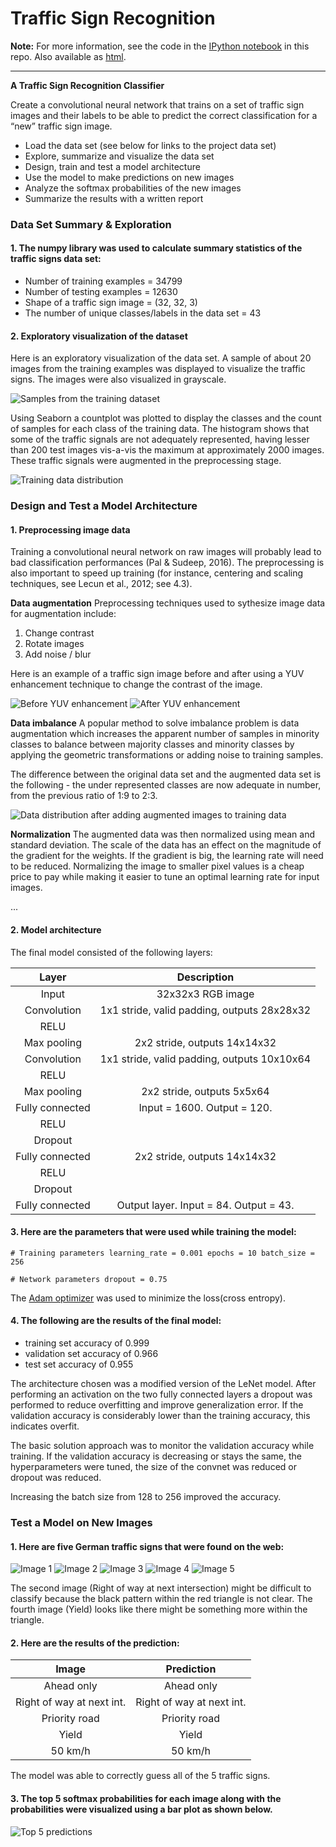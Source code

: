 # **Traffic Sign Recognition** 

**Note:** For more information, see the code in the [IPython notebook](https://github.com/Eldurkar/CarND_Traffic_Sign_Classifier_Project_P3/blob/master/Traffic_Sign_Classifier.ipynb) in this repo. Also available as [html](https://github.com/Eldurkar/CarND_Traffic_Sign_Classifier_Project_P3/blob/master/Traffic_Sign_Classifier.html).


---

**A Traffic Sign Recognition Classifier**

Create a convolutional neural network that trains on a set of traffic sign images and their labels to be able to predict the correct classification for a “new” traffic sign image.

* Load the data set (see below for links to the project data set)
* Explore, summarize and visualize the data set
* Design, train and test a model architecture
* Use the model to make predictions on new images
* Analyze the softmax probabilities of the new images
* Summarize the results with a written report

### Data Set Summary & Exploration

#### 1. The numpy library was used to calculate summary statistics of the traffic signs data set:
* Number of training examples = 34799
* Number of testing examples = 12630
* Shape of a traffic sign image = (32, 32, 3)
* The number of unique classes/labels in the data set = 43

#### 2. Exploratory visualization of the dataset

Here is an exploratory visualization of the data set. A sample of about 20 images from the training examples was displayed to visualize the traffic signs.  The images were also visualized in grayscale. 

![Samples from the training dataset](visualizations/TrainingDataSet.png) 

Using Seaborn a countplot was plotted to display the classes and the count of samples for each class of the training data.  The histogram shows that some of the traffic signals are not adequately represented, having lesser than 200 test images vis-a-vis the maximum at approximately 2000 images. These traffic signals were augmented in the preprocessing stage.

![Training data distribution](visualizations/TrainingData.png)

### Design and Test a Model Architecture

#### 1. Preprocessing image data

Training a convolutional neural network on raw images will probably lead to bad classification performances (Pal & Sudeep, 2016). The preprocessing is also important to speed up training (for instance, centering and scaling techniques, see Lecun et al., 2012; see 4.3).

**Data augmentation**
Preprocessing techniques used to sythesize image data for augmentation include:
1. Change contrast
2. Rotate images
3. Add noise / blur

Here is an example of a traffic sign image before and after using a YUV enhancement technique to change the contrast of the image.

![Before YUV enhancement](visualizations/Before_yuv.png)	![After YUV enhancement](visualizations/After_yuv.png)

**Data imbalance**
A popular method to solve imbalance problem is data augmentation which increases the apparent number of samples in minority classes to balance between majority classes and minority classes by applying the geometric transformations or adding noise to training samples.

The difference between the original data set and the augmented data set is the following - the under represented classes are now adequate in number, from the previous ratio of 1:9 to 2:3.

![Data distribution after adding augmented images to training data](visualizations/AugmentedTrainingData.png)

**Normalization**
The augmented data was then normalized using mean and standard deviation. The scale of the data has an effect on the magnitude of the gradient for the weights. If the gradient is big, the learning rate will need to be reduced. Normalizing the image to smaller pixel values is a cheap price to pay while making it easier to tune an optimal learning rate for input images.

 ... 


#### 2. Model architecture

The final model consisted of the following layers:

| Layer         		|     Description	        					| 
|:---------------------:|:---------------------------------------------:| 
| Input         		| 32x32x3 RGB image   							| 
| Convolution	     	| 1x1 stride, valid padding, outputs 28x28x32 	|
| RELU					|												|
| Max pooling	      	| 2x2 stride, outputs 14x14x32 					|
| Convolution		    | 1x1 stride, valid padding, outputs 10x10x64	|
| RELU					| 												|
| Max pooling			| 2x2 stride, outputs 5x5x64					|
| Fully connected		| Input = 1600. Output = 120.					|
| RELU					|												|
| Dropout				|												|
| Fully connected		| 2x2 stride, outputs 14x14x32 					|
| RELU					|												|
| Dropout				|												|
| Fully connected 		| Output layer. Input = 84. Output = 43.		|


#### 3. Here are the parameters that were used while training the model:
`# Training parameters
learning_rate = 0.001
epochs = 10
batch_size = 256`

`# Network parameters
dropout = 0.75`

The [Adam optimizer](https://www.tensorflow.org/api_docs/python/tf/keras/optimizers/Adam) was used to minimize the loss(cross entropy).

#### 4. The following are the results of the final model:

* training set accuracy of 0.999
* validation set accuracy of 0.966 
* test set accuracy of 0.955

The architecture chosen was a modified version of the LeNet model. After performing an activation on the two fully connected layers a dropout was performed to reduce overfitting and improve generalization error. If the validation accuracy is considerably lower than the training accuracy, this indicates overfit.

The basic solution approach was to monitor the validation accuracy while training. If the validation accuracy is decreasing or stays the same, the hyperparameters were tuned, the size of the convnet was reduced or dropout was reduced.

Increasing the batch size from 128 to 256 improved the accuracy.

### Test a Model on New Images

#### 1. Here are five German traffic signs that were found on the web:

![Image 1](visualizations/Ahead.png) ![Image 2](visualizations/RightofWayInt.png) ![Image 3](visualizations/PrioRoad.png) 
![Image 4](visualizations/Yield.png) ![Image 5](visualizations/50kmph.png)

The second image (Right of way at next intersection) might be difficult to classify because the black pattern within the red triangle is not clear.
The fourth image (Yield) looks like there might be something more within the triangle.

#### 2. Here are the results of the prediction:

| Image			        	|     Prediction	        		| 
|:-------------------------:|:---------------------------------:| 
| Ahead only      			| Ahead only   						| 
| Right of way at next int. | Right of way at next int.			|
| Priority road				| Priority road						|
| Yield						| Yield								|
| 50 km/h	      			| 50 km/h						 	|


The model was able to correctly guess all of the 5 traffic signs.

#### 3. The top 5 softmax probabilities for each image along with the probabilities were visualized using a bar plot as shown below.

![Top 5 predictions](visualizations/Top5Preds.png)